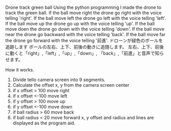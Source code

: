 Drone track green ball
Using the python programming I made the drone to track the green ball.
If the ball move right the drone go right with the voice telling 'right'.
If the ball move left the drone go left with the voice telling 'left'.
If the ball move up the drone go up with the voice telling 'up'.
If the ball move doen the drone go down with the voice telling 'down'.
If the ball move near the drone go backward with the voice telling 'back'.
If the ball move far the drone go forward with the voice telling '前進'.
ドローンが緑色のボールを追跡します
ボールの左右、上下、前後の動きに追随します。
左右、上下、前後に動くと「right」,「left」,「up」,「down」, 「back」,「前進」と音声で知らせます。


How it works.
1. Divide tello camera screen into 9 segments.
2. Calculate the offset x, y from the camera screen center
3. if x offset > 100 move right
4. if x offset <-100 move left
5. if y offset > 100 move up
6. if y offset <-100 move down
7. if ball radius > 60 move back
8. if ball radius < 20 move forward
x, y offset and radius and lines are displayed as the program aid.
